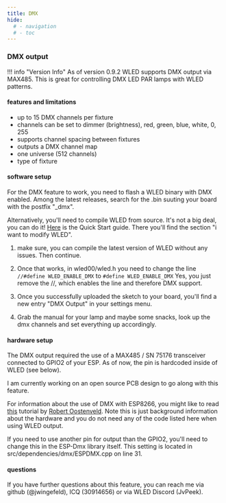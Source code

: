```yaml
---
title: DMX
hide:
  # - navigation
  # - toc
---
```


### DMX output

!!! info "Version Info"
    As of version 0.9.2 WLED supports DMX output via MAX485. This is great for controlling DMX LED PAR lamps with WLED patterns.

#### features and limitations

* up to 15 DMX channels per fixture
* channels can be set to dimmer (brightness), red, green, blue, white, 0, 255
* supports channel spacing between fixtures
* outputs a DMX channel map
* one universe (512 channels)
* type of fixture

#### software setup

For the DMX feature to work, you need to flash a WLED binary with DMX enabled. Among the latest releases, search for the .bin suuting your board with the postfix "_dmx".

Alternatively, you'll need to compile WLED from source. It's not a big deal, you can do it! [Here](/basics/getting-started) is the Quick Start guide. There you'll find the section "i want to modify WLED".

1. make sure, you can compile the latest version of WLED without any issues. Then continue.

2. Once that works, in wled00/wled.h you need to change the line
   `//#define WLED_ENABLE_DMX`
   to
   `#define WLED_ENABLE_DMX`
   Yes, you just remove the //, which enables the line and therefore DMX support.

3. Once you successfully uploaded the sketch to your board, you'll find a new entry "DMX Output" in your settings menu.

4. Grab the manual for your lamp and maybe some snacks, look up the dmx channels and set everything up accordingly.

#### hardware setup

The DMX output required the use of a MAX485 / SN 75176 transceiver connected to GPIO2 of your ESP. As of now, the pin is hardcoded inside of WLED (see below).

I am currently working on an open source PCB design to go along with this feature.

For information about the use of DMX with ESP8266, you might like to read [this](https://robertoostenveld.nl/art-net-to-dmx512-with-esp8266/) tutorial by [Robert Oostenveld](https://robertoostenveld.nl/). Note this is just background information about the hardware and you do not need any of the code listed here when using WLED output.

If you need to use another pin for output than the GPIO2, you'll need to change this in the ESP-Dmx library itself. This setting is located in src/dependencies/dmx/ESPDMX.cpp on line 31.

#### questions

If you have further questions about this feature, you can reach me via github (@jwingefeld), ICQ (30914656) or via WLED Discord (JvPeek).
